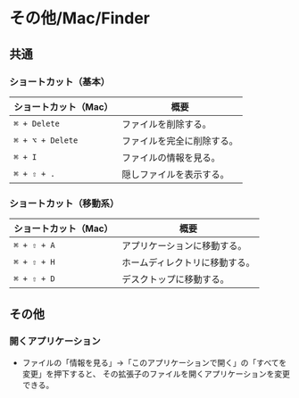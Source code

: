 # その他/Mac/Finder

## 共通

### ショートカット（基本）

| ショートカット（Mac） | 概要                       |
| --------------------- | -------------------------- |
| `⌘ + Delete`          | ファイルを削除する。       |
| `⌘ + ⌥ + Delete`      | ファイルを完全に削除する。 |
| `⌘ + I`               | ファイルの情報を見る。     |
| `⌘ + ⇧ + .`           | 隠しファイルを表示する。   |

### ショートカット（移動系）

| ショートカット（Mac） | 概要                           |
| --------------------- | ------------------------------ |
| `⌘ + ⇧ + A`           | アプリケーションに移動する。   |
| `⌘ + ⇧ + H`           | ホームディレクトリに移動する。 |
| `⌘ + ⇧ + D`           | デスクトップに移動する。       |

## その他

### 開くアプリケーション

- ファイルの「情報を見る」→「このアプリケーションで開く」の「すべてを変更」を押下すると、
  その拡張子のファイルを開くアプリケーションを変更できる。
